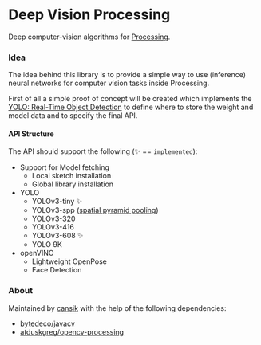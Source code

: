 # Deep Vision Processing
Deep computer-vision algorithms for [Processing](https://processing.org/).

### Idea
The idea behind this library is to provide a simple way to use (inference) neural networks for computer vision tasks inside Processing.

First of all a simple proof of concept will be created which implements the [YOLO: Real-Time Object Detection](https://pjreddie.com/darknet/yolo/) to define where to store the weight and model data and to specify the final API.

#### API Structure
The API should support the following (✨ == `implemented`):

- Support for Model fetching
    - Local sketch installation
    - Global library installation
- YOLO
    - YOLOv3-tiny ✨
    - YOLOv3-spp ([spatial pyramid pooling](https://stackoverflow.com/a/55014630/1138326))
    - YOLOv3-320
    - YOLOv3-416
    - YOLOv3-608 ✨
    - YOLO 9K
- openVINO
    - Lightweight OpenPose
    - Face Detection

### About
Maintained by [cansik](https://github.com/cansik) with the help of the following dependencies:

- [bytedeco/javacv](https://github.com/bytedeco/javacv)
- [atduskgreg/opencv-processing](https://github.com/atduskgreg/opencv-processing)
